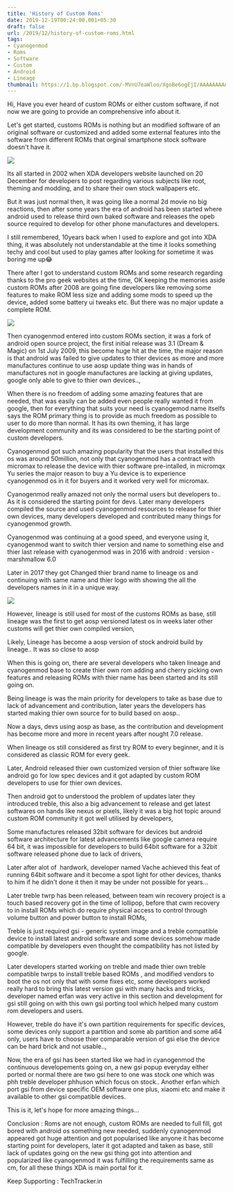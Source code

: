 ```yaml
---
title: 'History of Custom Roms'
date: 2019-12-19T00:24:00.001+05:30
draft: false
url: /2019/12/history-of-custom-roms.html
tags: 
- Cyanogenmod
- Roms
- Software
- Custom
- Android
- Lineage
thumbnail: https://1.bp.blogspot.com/-MVnU7eaWloo/XgoBe6ogEjI/AAAAAAAAAU0/2ghI2EhxRzYC3P17lEtLSXF03iaccE1RACLcBGAsYHQ/s320/IMG_20191230_192330_170.jpg
---
```


  

Hi, Have you ever heard of custom ROMs or either custom software, if not now we are going to provide an comprehensive info about it.  

  

Let's get started, customs ROMs is nothing but an modified software of an original software or customized and added some external features into the software from different ROMs that orginal smartphone stock software doesn't have it.

  

![](https://1.bp.blogspot.com/-EF-G7zwOYeg/XgoCo7N9T7I/AAAAAAAAAVU/BP_hO7CXqOIPo_GkBWJQI0UVJ-rPaXz9QCLcBGAsYHQ/s320/IMG_20191230_192836_083.jpg)

  

Its all started in 2002 when XDA developers website launched on 20 December for developers to post regarding various subjects like root, theming and modding, and to share their own stock wallpapers etc.

  

But it was just normal then, it was going like a normal 2d movie no big reactions, then after some years the era of android has been started where android used to release third own baked software and releases the opeb source required to develop for other phone manufactures and developers.

  

I still remembered, 10years back when I used to explore and got into XDA thing, it was absolutely not understandable at the time it looks something techy and cool but used to play games after looking for sometime it was boring me up😂

  

There after I got to understand custom ROMs and some research regarding thanks to the pro geek websites at the time, OK keeping the memories aside custom ROMs after 2008 are going fine developers like removing some features to make ROM less size and adding some mods to speed up the device, added some battery ui tweaks etc. But there was no major update a complete ROM.

  

![](https://1.bp.blogspot.com/-cxtcQrknf4g/XgoCI3WX0zI/AAAAAAAAAVM/HV2uXDCfqIY7Uw8IfS0t0d10BAmk71-vwCEwYBhgL/s320/IMG_20191230_192432_036.jpg)

  

Then cyanogenmod entered into custom ROMs section, it was a fork of android open source project, the first initial release was 3.1 (Dream & Magic) on 1st July 2009, this become huge hit at the time, the major reason is that android was failed to give updates to thier devices as more and more manufactures continue to use aosp update thing was in hands of manufactures not in google manufactures are lacking at giving updates, google only able to give to thier own devices..,

  

When there is no freedom of adding some amazing features that are needed, that was easily can be added even people really wanted it from google, then for everything that suits your need is cyanogemod name itselfs says the ROM primary thing is to provide as much freedom as possible to user to do more than normal. It has its own theming, it has large development community and its was considered to be the starting point of custom developers.

  

Cyanogenmod got such amazing popularity that the users that installed this os was around 50million, not only that cyanogenmod has a contract with micromax to release the device with thier software pre-intalled, in micromqx Yu series the major reason to buy a Yu device is to experience cyanogenmod os in it for buyers and it worked very well for micromax.

  

Cyanogenmod really amazed not only the normal users but developers to.. As it is considered the starting point for devs. Later many developers compiled the source and used cyanogenmod resources to release for thier own devices, many developers developed and contributed many things for cyanogenmod growth.

  

Cyanogenmod was continuing at a good speed, and everyone using it, cyanogenmod want to switch thier version and name to something else and thier last release with cyanogenmod was in 2016 with android : version - marshmallow 6.0 

Later in 2017 they got Changed thier brand name to lineage os and continuing with same name and thier logo with showing the all the developers names in it in a unique way.

  

![](https://1.bp.blogspot.com/-tNYH6u2kVjA/XgoB9cl1b1I/AAAAAAAAAVI/_WkaVI0vc1gJQIOLDoy0kjsLiqPCdC5EQCEwYBhgL/s320/IMG_20191230_192451_435.jpg)

  

However, lineage is still used for most of the customs ROMs as base, still lineage was the first to get aosp versioned latest os in weeks later other customs will get thier own compiled version, 

  

Likely, Lineage has become a aosp version of stock android build by lineage.. It was so close to aosp

  

When this is going on, there are several developers who taken lineage and cyanogenmod base to create thier own rom adding and cherry picking own features and releasing ROMs with thier name has been started and its still going on.

  

Being lineage is was the main priority for developers to take as base due to lack of advancement and contribution, later years the developers has started making thier own source for to build based on aosp..

  

Now a days, devs using aosp as base, as the contribution and development has become more and more in recent years after nought 7.0 release.

  

When lineage os still considered as first try ROM to every beginner, and it is considered as classic ROM for every geek.

  

Later, Android released thier own customized version of thier software like android go for low spec devices and it got adapted by custom ROM developers to use for thier own devices.

  

Then android got to understood the problem of updates later they introduced treble, this also a big advancement to release and get latest softwares on hands like nexus or pixels, likely it was a big hot topic around custom ROM community it got well utilised by developers,

  

Some manufactures released 32bit software for devices but android software architecture for latest advancements like google camera require 64 bit, it was impossible for developers to build 64bit software for a 32bit software released phone due to lack of drivers,

  

Later after alot of  hardwork, developer named Vache achieved this feat of running 64bit software and it become a spot light for other devices, thanks to him if he didn't done it then it may be under not possible for years...

  

Later treble twrp has been released, between team win recovery project is a touch based recovery got in the time of lollipop, before that cwm recovery to in install ROMs which do require physical access to control through volume button and power button to install ROMs,

  

Treble is just required gsi - generic system image and a treble compatible device to install latest android software and some devices somehow made compatible by developers even thought the compatibility has not listed by google.

  

Later developers started working on treble and made thier own treble compatible twrps to install treble based ROMs , and modified vendors to boot the os not only that with some fixes etc, some developers worked really hard to bring this latest version gsi with many hacks and tricks, developer named erfan was very active in this section and development for gsi still going on with this own gsi porting tool which helped many custom rom developers and users.

  

However, treble do have it's own partition requirements for specific devices, some devices only support a partition and some ab partition and some a64 only, users have to choose thier comparable version of gsi else the device can be hard brick and not usable..,

  

Now, the era of gsi has been started like we had in cyanogenmod the continuous developements going on, a new gsi popup everyday either ported or normal there are two gsi here to one was stock one which was phh treble developer phhuson which focus on stock.. Another erfan which port gsi from device specific OEM software one plus, xiaomi etc and make it available to other gsi compatible devices.

  

This is it, let's hope for more amazing things...

  

Conclusion : Roms are not enough, custom ROMs are needed to full fill, got bored with android os something new needed, suddenly cyanogenmod appeared got huge attention and got popularised like anyone it has become starting point for developers, later it got adapted and taken as base, still lack of updates going on the new gsi thing got into attention and popularized like cyanogenmod it was fulfilling the requirements same as cm, for all these things XDA is main portal for it.

  

Keep Supporting : TechTracker.in